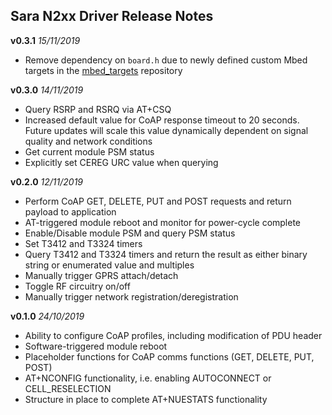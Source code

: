 ## Sara N2xx Driver Release Notes
**v0.3.1** *15/11/2019*

 - Remove dependency on `board.h` due to newly defined custom Mbed targets in the [mbed_targets](https://github.com/thingpilot/mbed_targets) repository

**v0.3.0** *14/11/2019*

 - Query RSRP and RSRQ via AT+CSQ
 - Increased default value for CoAP response timeout to 20 seconds. Future updates will scale this value dynamically dependent on signal quality and network conditions
 - Get current module PSM status
 - Explicitly set CEREG URC value when querying

**v0.2.0** *12/11/2019*

 - Perform CoAP GET, DELETE, PUT and POST requests and return payload to application
 - AT-triggered module reboot and monitor for power-cycle complete
 - Enable/Disable module PSM and query PSM status
 - Set T3412 and T3324 timers
 - Query T3412 and T3324 timers and return the result as either binary string or enumerated value and multiples
 - Manually trigger GPRS attach/detach
 - Toggle RF circuitry on/off
 - Manually trigger network registration/deregistration

**v0.1.0** *24/10/2019*

 - Ability to configure CoAP profiles, including modification of PDU header
 - Software-triggered module reboot 
 - Placeholder functions for CoAP comms functions (GET, DELETE, PUT, POST)
 - AT+NCONFIG functionality, i.e. enabling AUTOCONNECT or CELL_RESELECTION
 - Structure in place to complete AT+NUESTATS functionality
